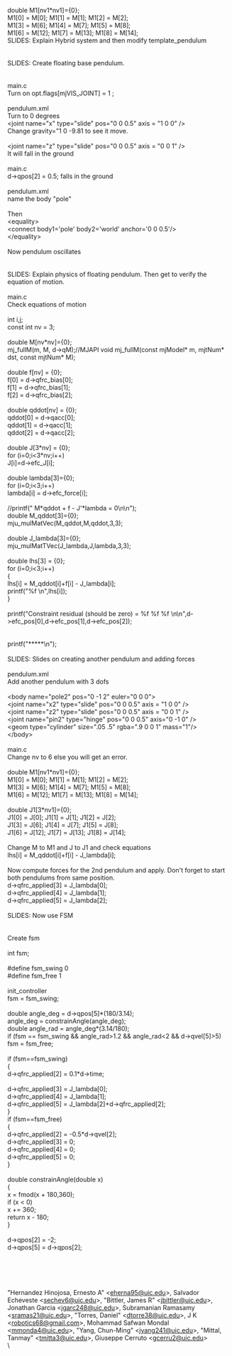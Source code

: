 double M1\[nv1\*nv1\]={0};\
M1\[0\] = M\[0\]; M1\[1\] = M\[1\]; M1\[2\] = M\[2\];\
M1\[3\] = M\[6\]; M1\[4\] = M\[7\]; M1\[5\] = M\[8\];\
M1\[6\] = M\[12\]; M1\[7\] = M\[13\]; M1\[8\] = M\[14\];\
SLIDES: Explain Hybrid system and then modify template_pendulum\
\
\
SLIDES: Create floating base pendulum.\
\
\
main.c\
Turn on opt.flags\[mjVIS_JOINT\] = 1 ;\
\
pendulum.xml\
Turn to 0 degrees\
\<joint name=\"x\" type=\"slide\" pos=\"0 0 0.5\" axis = \"1 0 0\" /\>\
Change gravity=\"1 0 -9.81 to see it move.\
\
\<joint name=\"z\" type=\"slide\" pos=\"0 0 0.5\" axis = \"0 0 1\" /\>\
It will fall in the ground\
\
main.c\
d-\>qpos\[2\] = 0.5; falls in the ground\
\
pendulum.xml\
name the body "pole"\
\
Then\
\<equality\>\
\<connect body1=\'pole\' body2=\'world\' anchor=\'0 0 0.5\'/\>\
\</equality\>\
\
Now pendulum oscillates\
\
\
SLIDES: Explain physics of floating pendulum. Then get to verify the
equation of motion.\
\
main.c\
Check equations of motion\
\
int i,j;\
const int nv = 3;\
\
double M\[nv\*nv\]={0};\
mj_fullM(m, M, d-\>qM);//MJAPI void mj_fullM(const mjModel\* m, mjtNum\*
dst, const mjtNum\* M);\
\
double f\[nv\] = {0};\
f\[0\] = d-\>qfrc_bias\[0\];\
f\[1\] = d-\>qfrc_bias\[1\];\
f\[2\] = d-\>qfrc_bias\[2\];\
\
double qddot\[nv\] = {0};\
qddot\[0\] = d-\>qacc\[0\];\
qddot\[1\] = d-\>qacc\[1\];\
qddot\[2\] = d-\>qacc\[2\];\
\
double J\[3\*nv\] = {0};\
for (i=0;i\<3\*nv;i++)\
J\[i\]=d-\>efc_J\[i\];\
\
double lambda\[3\]={0};\
for (i=0;i\<3;i++)\
lambda\[i\] = d-\>efc_force\[i\];\
\
//printf(\" M\*qddot + f - J\'\*lambda = 0\\n\\n\");\
double M_qddot\[3\]={0};\
mju_mulMatVec(M_qddot,M,qddot,3,3);\
\
double J_lambda\[3\]={0};\
mju_mulMatTVec(J_lambda,J,lambda,3,3);\
\
double lhs\[3\] = {0};\
for (i=0;i\<3;i++)\
{\
lhs\[i\] = M_qddot\[i\]+f\[i\] - J_lambda\[i\];\
printf(\"%f \\n\",lhs\[i\]);\
}\
\
printf(\"Constraint residual (should be zero) = %f %f %f
\\n\\n\",d-\>efc_pos\[0\],d-\>efc_pos\[1\],d-\>efc_pos\[2\]);\
\
\
printf(\"\*\*\*\*\*\\n\");\
\
SLIDES: Slides on creating another pendulum and adding forces\
\
pendulum.xml\
Add another pendulum with 3 dofs\
\
\<body name=\"pole2\" pos=\"0 -1 2\" euler=\"0 0 0\"\>\
\<joint name=\"x2\" type=\"slide\" pos=\"0 0 0.5\" axis = \"1 0 0\" /\>\
\<joint name=\"z2\" type=\"slide\" pos=\"0 0 0.5\" axis = \"0 0 1\" /\>\
\<joint name=\"pin2\" type=\"hinge\" pos=\"0 0 0.5\" axis=\"0 -1 0\"
/\>\
\<geom type=\"cylinder\" size=\".05 .5\" rgba=\".9 0 0 1\"
mass=\"1\"/\>\
\</body\>\
\
main.c\
Change nv to 6 else you will get an error.\
\
double M1\[nv1\*nv1\]={0};\
M1\[0\] = M\[0\]; M1\[1\] = M\[1\]; M1\[2\] = M\[2\];\
M1\[3\] = M\[6\]; M1\[4\] = M\[7\]; M1\[5\] = M\[8\];\
M1\[6\] = M\[12\]; M1\[7\] = M\[13\]; M1\[8\] = M\[14\];\
\
double J1\[3\*nv1\]={0};\
J1\[0\] = J\[0\]; J1\[1\] = J\[1\]; J1\[2\] = J\[2\];\
J1\[3\] = J\[6\]; J1\[4\] = J\[7\]; J1\[5\] = J\[8\];\
J1\[6\] = J\[12\]; J1\[7\] = J\[13\]; J1\[8\] = J\[14\];\
\
Change M to M1 and J to J1 and check equations\
lhs\[i\] = M_qddot\[i\]+f\[i\] - J_lambda\[i\];\
\
Now compute forces for the 2nd pendulum and apply. Don't forget to start
both pendulums from same position.\
d-\>qfrc_applied\[3\] = J_lambda\[0\];\
d-\>qfrc_applied\[4\] = J_lambda\[1\];\
d-\>qfrc_applied\[5\] = J_lambda\[2\];\
\
SLIDES: Now use FSM\
\
\
Create fsm\
\
int fsm;\
\
#define fsm_swing 0\
#define fsm_free 1\
\
init_controller\
fsm = fsm_swing;\
\
double angle_deg = d-\>qpos\[5\]\*(180/3.14);\
angle_deg = constrainAngle(angle_deg);\
double angle_rad = angle_deg\*(3.14/180);\
if (fsm == fsm_swing && angle_rad\>1.2 && angle_rad\<2 &&
d-\>qvel\[5\]\>5)\
fsm = fsm_free;\
\
if (fsm==fsm_swing)\
{\
d-\>qfrc_applied\[2\] = 0.1\*d-\>time;\
\
d-\>qfrc_applied\[3\] = J_lambda\[0\];\
d-\>qfrc_applied\[4\] = J_lambda\[1\];\
d-\>qfrc_applied\[5\] = J_lambda\[2\]+d-\>qfrc_applied\[2\];\
}\
if (fsm==fsm_free)\
{\
d-\>qfrc_applied\[2\] = -0.5\*d-\>qvel\[2\];\
d-\>qfrc_applied\[3\] = 0;\
d-\>qfrc_applied\[4\] = 0;\
d-\>qfrc_applied\[5\] = 0;\
}\
\
double constrainAngle(double x)\
{\
x = fmod(x + 180,360);\
if (x \< 0)\
x += 360;\
return x - 180;\
}\
\
d-\>qpos\[2\] = -2;\
d-\>qpos\[5\] = d-\>qpos\[2\];\
\
\
\
\
\
\"Hernandez Hinojosa, Ernesto A\" \<eherna95@uic.edu\>, Salvador
Echeveste \<sechev6@uic.edu\>, \"Bittler, James R\"
\<jbittler@uic.edu\>, Jonathan Garcia \<jgarc248@uic.edu\>, Subramanian
Ramasamy \<sramas21@uic.edu\>, \"Torres, Daniel\" \<dtorre38@uic.edu\>,
J K \<robotics68@gmail.com\>, Mohammad Safwan Mondal
\<mmonda4@uic.edu\>, \"Yang, Chun-Ming\" \<jyang241@uic.edu\>, \"Mittal,
Tanmay\" \<tmitta3@uic.edu\>, Giuseppe Cerruto \<gcerru2@uic.edu\>\
\
